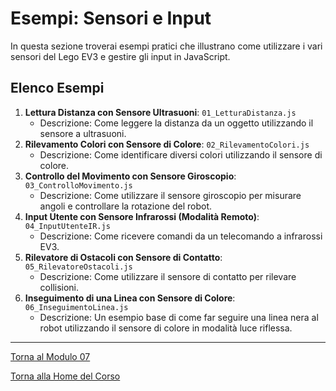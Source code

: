 # Esempi: Sensori e Input

In questa sezione troverai esempi pratici che illustrano come utilizzare i vari sensori del Lego EV3 e gestire gli input in JavaScript.

## Elenco Esempi

1.  **Lettura Distanza con Sensore Ultrasuoni**: `01_LetturaDistanza.js`
    *   Descrizione: Come leggere la distanza da un oggetto utilizzando il sensore a ultrasuoni.
2.  **Rilevamento Colori con Sensore di Colore**: `02_RilevamentoColori.js`
    *   Descrizione: Come identificare diversi colori utilizzando il sensore di colore.
3.  **Controllo del Movimento con Sensore Giroscopio**: `03_ControlloMovimento.js`
    *   Descrizione: Come utilizzare il sensore giroscopio per misurare angoli e controllare la rotazione del robot.
4.  **Input Utente con Sensore Infrarossi (Modalità Remoto)**: `04_InputUtenteIR.js`
    *   Descrizione: Come ricevere comandi da un telecomando a infrarossi EV3.
5.  **Rilevatore di Ostacoli con Sensore di Contatto**: `05_RilevatoreOstacoli.js`
    *   Descrizione: Come utilizzare il sensore di contatto per rilevare collisioni.
6.  **Inseguimento di una Linea con Sensore di Colore**: `06_InseguimentoLinea.js`
    *   Descrizione: Un esempio base di come far seguire una linea nera al robot utilizzando il sensore di colore in modalità luce riflessa.

---

[Torna al Modulo 07](../README.md)

[Torna alla Home del Corso](../../README.md)